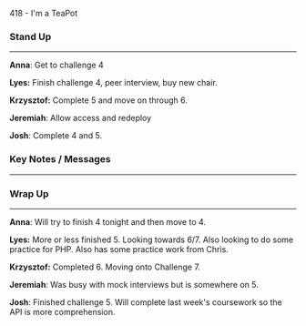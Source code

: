 418 - I'm a TeaPot
### Stand Up
___
__Anna__: 
Get to challenge 4

__Lyes:__ 
Finish challenge 4, peer interview, buy new chair.

__Krzysztof:__ 
Complete 5 and move on through 6.

__Jeremiah__: 
Allow access and redeploy

__Josh__: 
Complete 4 and 5.

### Key Notes / Messages
___




### Wrap Up
___
__Anna__: 
Will try to finish 4 tonight and then move to 4.

__Lyes:__ 
More or less finished 5. Looking towards 6/7. Also looking to do some practice for PHP. Also has some practice work from Chris.

__Krzysztof:__ 
Completed 6. Moving onto Challenge 7.

__Jeremiah__: 
Was busy with mock interviews but is somewhere on 5.

__Josh__: 
Finished challenge 5. Will complete last week's coursework so the API is more comprehension.